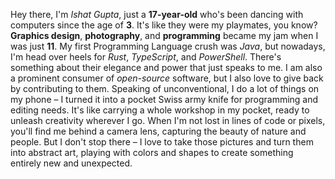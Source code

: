 Hey there, I'm *Ishat Gupta*, just a **17-year-old** who's been dancing with computers since the age of **3**. It's like they were my playmates, you know? **Graphics design**, **photography**, and **programming** became my jam when I was just **11**. My first Programming Language crush was *Java*, but nowadays, I'm head over heels for *Rust*, *TypeScript*, and *PowerShell*. There's something about their elegance and power that just speaks to me. I am also a prominent consumer of *open-source* software, but I also love to give back by contributing to them. Speaking of unconventional, I do a lot of things on my phone – I turned it into a pocket Swiss army knife for programming and editing needs. It's like carrying a whole workshop in my pocket, ready to unleash creativity wherever I go. When I'm not lost in lines of code or pixels, you'll find me behind a camera lens, capturing the beauty of nature and people. But I don't stop there – I love to take those pictures and turn them into abstract art, playing with colors and shapes to create something entirely new and unexpected.